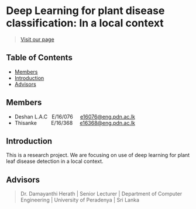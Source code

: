 
# Deep Learning for plant disease classification: In a local context
> [Visit our page](#) 

## Table of Contents

* [Members](#members)
* [Introduction](#introduction)
* [Advisors](#advisors)

## Members 
  * Deshan L.A.C &nbsp;&nbsp;E/16/076 &nbsp;&nbsp;&nbsp; e16076@eng.pdn.ac.lk
  * Thisanke &nbsp;&nbsp;&nbsp;&nbsp;&nbsp;&nbsp;&nbsp;&nbsp; E/16/368  &nbsp;&nbsp;&nbsp;&nbsp;e16368@eng.pdn.ac.lk

## Introduction

This is a research project. We are focusing on use of deep learning for plant leaf disease detection in a local context.

## Advisors

>Dr. Damayanthi Herath  |  Senior Lecturer  |   Department of Computer Engineering  |   University of Peradenya  |  Sri Lanka





